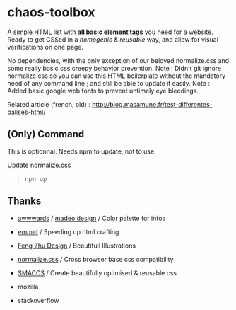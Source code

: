 # chaos-toolbox
A simple HTML list with **all basic element tags** you need for a website. Ready to get CSSed in a *homogenic* &amp; *reusable* way, and allow for visual verifications on one page.

No dependencies, with the only exception of our beloved normalize.css and some really basic css creepy behavior prevention.
Note : Didn't git ignore normalize.css so you can use this HTML boilerplate without the mandatory need of any command line ; and still be able to update it easily.
Note : Added basic google web fonts to prevent untimely eye bleedings.

Related article (french, old) : <http://blog.masamune.fr/test-differentes-balises-html/>

## (Only) Command

This is optionnal.
Needs npm to update, not to use.

Update normalize.css
> npm up

## Thanks

- [awwwards](https://www.awwwards.com/trendy-web-color-palettes-and-material-design-color-schemes-tools.html) / [madeo design](https://www.madeo.com/) / Color palette for infos
- [emmet](https://emmet.io/) / Speeding up html crafting
- [Feng Zhu Design](http://fengzhudesign.blogspot.fr/2014/06/design-cinema-lets-draw-final-fantasy.html) / Beautifull Illustrations
- [normalize.css](https://necolas.github.io/normalize.css/) / Cross browser base css compatibility
- [SMACCS](https://smacss.com/) / Create beautifully optimised & reusable css

- mozilla
- stackoverflow